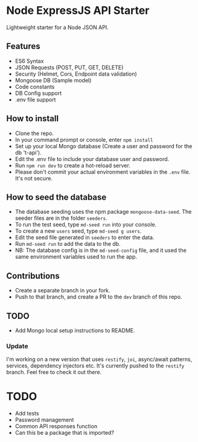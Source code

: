 # Node ExpressJS API Starter

Lightweight starter for a Node JSON API.

## Features

- ES6 Syntax
- JSON Requests (POST, PUT, GET, DELETE)
- Security (Helmet, Cors, Endpoint data validation)
- Mongoose DB (Sample model)
- Code constants
- DB Config support
- .env file support

## How to install

- Clone the repo.
- In your command prompt or console, enter `npm install`
- Set up your local Mongo database (Create a user and password for the db 't-api').
- Edit the .env file to include your database user and password.
- Run `npm run dev` to create a hot-reload server.
- Please don't commit your actual environment variables in the `.env` file. It's not secure.

## How to seed the database

- The database seeding uses the npm package `mongoose-data-seed`. The seeder files are in the folder `seeders`.
- To run the test seed, type `md-seed run` into your console.
- To create a new `users` seed, type `md-seed g users`.
- Edit the seed file generated in `seeders` to enter the data.
- Run `md-seed run` to add the data to the db.
- NB: The database config is in the `md-seed-config` file, and it used the same environment variables used to run the app.

## Contributions

- Create a separate branch in your fork.
- Push to that branch, and create a PR to the `dev` branch of this repo.

## TODO

- Add Mongo local setup instructions to README.

### Update

I'm working on a new version that uses `restify`, `joi`, async/await patterns, services, dependency injectors etc. It's currently pushed to the `restify` branch. Feel free to check it out there.

# TODO
- Add tests
- Password management
- Common API responses function
- Can this be a package that is imported?